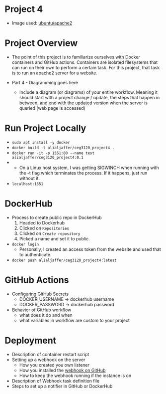 # Project 4

- Image used: [ubuntu/apache2](https://hub.docker.com/r/ubuntu/apache2)

# Project Overview

- The point of this project is to familiarize ourselves with Docker containers and GitHub actions. Containers are isolated filesystems that can run on their own to perform a certain task. For this project, that task is to run an apache2 server for a website.

- Part 4 - Diagramming goes here
  - Include a diagram (or diagrams) of your entire workflow. Meaning it should start with a project change / update, the steps that happen in between, and end with the updated version when the server is queried (web page is accessed)

# Run Project Locally

- `sudo apt install -y docker`
- `docker build -t alialjaffer/ceg3120_project4 .`
- `docker run -it -p 1551:80 --name test alialjaffer/ceg3120_project4:0.1`
-   - On a Linux host system, I was getting SIGWINCH when running with the -t flag which terminates the process. If it happens, just run without it.
- `localhost:1551`

# DockerHub

- Process to create public repo in DockerHub
  1.  Headed to Dockerhub
  2.  Clicked on `Repositories`
  3.  Clicked on `Create repository`
  4.  Picked a name and set it to public.
- `docker login`
  - Personally, I created an access token from the website and used that to authenticate.
- `docker push alialjaffer/ceg3120_project4:latest`

# GitHub Actions

- Configuring GitHub Secrets
  - DOCKER_USERNAME -> dockerhub username
  - DOCKER_PASSWORD -> dockerhub password
- Behavior of GitHub workflow
  - what does it do and when
  - what variables in workflow are custom to your project

# Deployment

- Description of container restart script
- Setting up a webhook on the server
  - How you created you own listener
  - How you installed the [webhook on GitHub](https://github.com/adnanh/webhook)
  - How to keep the webhook running if the instance is on
- Description of Webhook task definition file
- Steps to set up a notifier in GitHub or DockerHub
